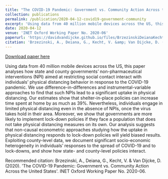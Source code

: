 ```yaml
---
title: "The COVID-19 Pandemic: Government vs. Community Action Across the United States"
collection: publications
permalink: /publication/2020-04-12-covid19-government-community
excerpt: 'Using data from 40 million mobile devices across the US, this paper analyses how state and county governments’ non-pharmaceutical interventions (NPI) aimed at restricting social contact interact with individuals’ physical distancing behavior in response to the COVID-19 pandemic. We use difference-in-differences and instrumental-variable approaches to find that such NPIs lead to a significant uptake in physical distancing. Our estimates show that shelter-in-place policies can increase time spent at home by as much as 39%. Nevertheless, individuals engage in limited physical distancing even in the absence of NPIs, once the virus takes hold in their area. Moreover, we show that governments are more likely to implement lock-down policies if they face a population that does not take physical distancing measures on its own. Our analysis suggests that non-causal econometric approaches studying how the uptake in physical distancing responds to lock-down policies will yield biased results. Exploiting county-level data, we document significant socio-economic heterogeneity in individuals’ responses to the spread of COVID-19 and to lock-downs, and show how state- and county-level policies interact.'
date: 2020-04-12
venue: 'INET Oxford Working Paper No. 2020-06'
paperurl: 'https://davidvandijcke.github.io/files/BrzezinskiDeianaKechtVanDijcke_18042020_CEPR_2.pdf'
citation: 'Brzezinski, A., Deiana, G., Kecht, V. &amp; Van Dijcke, D. (2020). &apos;The COVID-19 Pandemic: Government vs. Community Action Across the United States&apos;. INET Oxford Working Paper No. 2020-06.'
---
```


<a href='https://davidvandijcke.github.io/files/BrzezinskiDeianaKechtVanDijcke_18042020_CEPR_2.pdf'>Download paper here</a>

Using data from 40 million mobile devices across the US, this paper analyses how state and county governments’ non-pharmaceutical interventions (NPI) aimed at restricting social contact interact with individuals’ physical distancing behavior in response to the COVID-19 pandemic. We use difference-in-differences and instrumental-variable approaches to find that such NPIs lead to a significant uptake in physical distancing. Our estimates show that shelter-in-place policies can increase time spent at home by as much as 39%. Nevertheless, individuals engage in limited physical distancing even in the absence of NPIs, once the virus takes hold in their area. Moreover, we show that governments are more likely to implement lock-down policies if they face a population that does not take physical distancing measures on its own. Our analysis suggests that non-causal econometric approaches studying how the uptake in physical distancing responds to lock-down policies will yield biased results. Exploiting county-level data, we document significant socio-economic heterogeneity in individuals’ responses to the spread of COVID-19 and to lock-downs, and show how state- and county-level policies interact.

Recommended citation: Brzezinski, A., Deiana, G., Kecht, V. & Van Dijcke, D. (2020). 'The COVID-19 Pandemic: Government vs. Community Action Across the United States'. INET Oxford Working Paper No. 2020-06.
